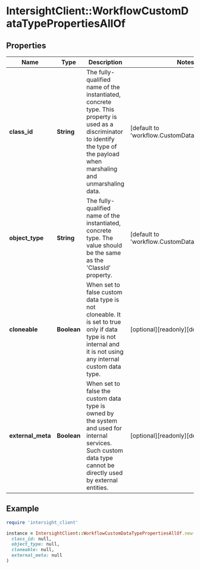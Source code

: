 # IntersightClient::WorkflowCustomDataTypePropertiesAllOf

## Properties

| Name | Type | Description | Notes |
| ---- | ---- | ----------- | ----- |
| **class_id** | **String** | The fully-qualified name of the instantiated, concrete type. This property is used as a discriminator to identify the type of the payload when marshaling and unmarshaling data. | [default to &#39;workflow.CustomDataTypeProperties&#39;] |
| **object_type** | **String** | The fully-qualified name of the instantiated, concrete type. The value should be the same as the &#39;ClassId&#39; property. | [default to &#39;workflow.CustomDataTypeProperties&#39;] |
| **cloneable** | **Boolean** | When set to false custom data type is not cloneable. It is set to true only if data type is not internal and it is not using any internal custom data type. | [optional][readonly][default to true] |
| **external_meta** | **Boolean** | When set to false the custom data type is owned by the system and used for internal services. Such custom data type cannot be directly used by external entities. | [optional][readonly][default to false] |

## Example

```ruby
require 'intersight_client'

instance = IntersightClient::WorkflowCustomDataTypePropertiesAllOf.new(
  class_id: null,
  object_type: null,
  cloneable: null,
  external_meta: null
)
```

